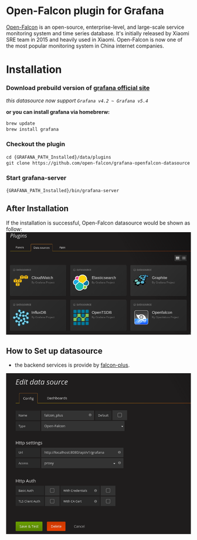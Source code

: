 # Open-Falcon plugin for Grafana

[Open-Falcon](https://github.com/open-falcon/falcon-plus) is an open-source, enterprise-level, and large-scale service monitoring system and time series database. It's initially released by Xiaomi SRE team in 2015 and heavily used in Xiaomi. Open-Falcon is now one of the most popular monitoring system in China internet companies.

# Installation

### Download prebuild version of [grafana official site](https://grafana.com/grafana/download) 

*this datasource now support `Grafana v4.2 ~ Grafana v5.4`*

**or you can install grafana via homebrerw:**

```
brew update 
brew install grafana
```

### Checkout the plugin
```
cd {GRAFANA_PATH_Installed}/data/plugins
git clone https://github.com/open-falcon/grafana-openfalcon-datasource
```

### Start grafana-server
```
{GRAFANA_PATH_Installed}/bin/grafana-server
```

## After Installation
If the installation is successful, Open-Falcon datasource would be shown as follow:
![](img/openfalcon_datasource.png)

## How to Set up datasource
* the backend services is provide by [falcon-plus](https://github.com/open-falcon/falcon-plus/tree/master/modules/api).

![](img/setup_grafana.png)

